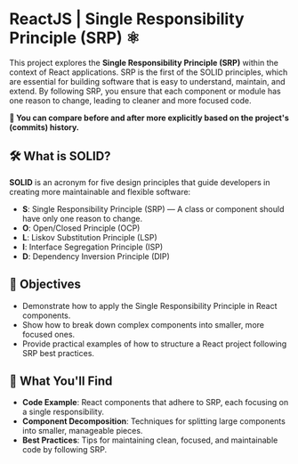 # ReactJS | Single Responsibility Principle (SRP) ⚛️

This project explores the **Single Responsibility Principle (SRP)** within the context of React applications. SRP is the first of the SOLID principles, which are essential for building software that is easy to understand, maintain, and extend. By following SRP, you ensure that each component or module has one reason to change, leading to cleaner and more focused code.

**📝 You can compare before and after more explicitly based on the project's (commits) history.**

## 🛠️ What is SOLID?

**SOLID** is an acronym for five design principles that guide developers in creating more maintainable and flexible software:

- **S**: Single Responsibility Principle (SRP) — A class or component should have only one reason to change.
- **O**: Open/Closed Principle (OCP)
- **L**: Liskov Substitution Principle (LSP)
- **I**: Interface Segregation Principle (ISP)
- **D**: Dependency Inversion Principle (DIP)

## 🎯 Objectives

- Demonstrate how to apply the Single Responsibility Principle in React components.
- Show how to break down complex components into smaller, more focused ones.
- Provide practical examples of how to structure a React project following SRP best practices.

## 📂 What You'll Find

- **Code Example**: React components that adhere to SRP, each focusing on a single responsibility.
- **Component Decomposition**: Techniques for splitting large components into smaller, manageable pieces.
- **Best Practices**: Tips for maintaining clean, focused, and maintainable code by following SRP.
